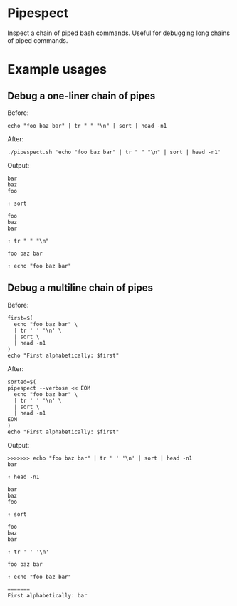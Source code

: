 # Pipespect
Inspect a chain of piped bash commands. Useful for debugging long chains of piped commands.

# Example usages
## Debug a one-liner chain of pipes
Before:
```
echo "foo baz bar" | tr " " "\n" | sort | head -n1
```
After:
```
./pipespect.sh 'echo "foo baz bar" | tr " " "\n" | sort | head -n1'
```
Output:
```
bar
baz
foo

↑ sort

foo
baz
bar

↑ tr " " "\n"

foo baz bar

↑ echo "foo baz bar"
```

## Debug a multiline chain of pipes
Before:
```
first=$(
  echo "foo baz bar" \
  | tr ' ' '\n' \
  | sort \
  | head -n1
)
echo "First alphabetically: $first"
```
After:
```
sorted=$(
pipespect --verbose << EOM
  echo "foo baz bar" \
  | tr ' ' '\n' \
  | sort \
  | head -n1
EOM
)
echo "First alphabetically: $first"
```
Output:
```
>>>>>>> echo "foo baz bar" | tr ' ' '\n' | sort | head -n1
bar

↑ head -n1

bar
baz
foo

↑ sort

foo
baz
bar

↑ tr ' ' '\n'

foo baz bar

↑ echo "foo baz bar"

=======
First alphabetically: bar
```

